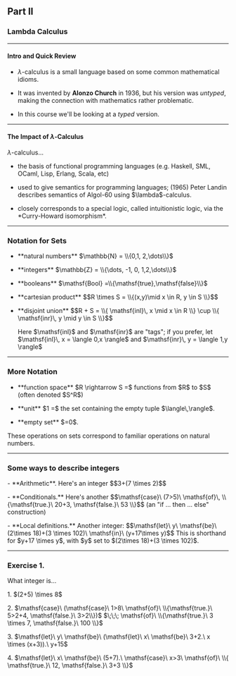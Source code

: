 ## Part II

### Lambda Calculus

---

#### Intro and Quick Review

+ <a class="highlight-blue">$\lambda$-calculus</a> 
  is a small language based on some common mathematical idioms.  

+ It was invented by <a class="highlight-blue">**Alonzo Church**</a> in 1936, 
  but his version was *untyped*, making the connection with mathematics rather problematic.  

+ In this course we'll be looking at a *typed* version.

---

#### The Impact of $\lambda$-Calculus

<!-- $\lambda$-calculus has had an impact throughout computer science and logic. -->
<!-- For example,  -->
<a class="highlight-blue">$\lambda$-calculus...</a>

- <p class="fragment fade-left">the basis of 
  <span class="fragment highlight-blue">functional programming</span> 
  languages  
  (e.g. Haskell, SML, OCaml, Lisp, Erlang, Scala, etc)</p>

- <p class="fragment fade-left">used to give 
  <span class="fragment highlight-blue">semantics</span> 
  for programming languages; 
  (1965) Peter Landin describes semantics of Algol-60
  using $\lambda$-calculus.</p>
  
- <p class="fragment fade-left">
  closely corresponds to a special logic, called 
  <span class="fragment highlight-blue">intuitionistic logic</span>,
  <span class="fragment fade-left">via the
  <span class="fragment highlight-green">*Curry-Howard isomorphism*</span>.
  </p>
  <!-- The influence in the opposite direction has been even greater. -->

---

### Notation for Sets

+ <p class="fragment fade-left">**natural numbers** $\mathbb{N} = \\{0,1, 2,\dots\\}$</p>
+ <p class="fragment fade-left">**integers** $\mathbb{Z} = \\{\dots, -1, 0, 1,2,\dots\\}$</p>
+ <p class="fragment fade-left">**booleans** 
  $\mathsf{Bool} =\\{\mathsf{true},\mathsf{false}\\}$</p>
+ <p class="fragment fade-left"> <!-- If $R$ and $S$ are sets...    -->
  **cartesian product** 
  $$R \times S = \\{(x,y)\mid x \in R, y \in S \\}$$</p>
+ <p class="fragment fade-left"> <!-- If $R$ and $S$ are sets...    -->
  **disjoint union** 
  $$R + S = 
  \\{ \mathsf{inl}\, x \mid x \in  R \\}  \cup \\{ \mathsf{inr}\, y \mid y \in  S \\}$$</p> 
  <p class="fragment fade-left">Here $\mathsf{inl}$ and $\mathsf{inr}$ are "tags";
  if you prefer, let
  $\mathsf{inl}\, x = \langle 0,x \rangle$ and $\mathsf{inr}\, y = \langle 1,y \rangle$</p>

---

### More Notation

+ <p class="fragment fade-left">**function space** <!-- If $R$ and $S$ are sets,  -->
  $R \rightarrow S =$ functions from $R$ to $S$ (often denoted $S^R$)</p>
+ <p class="fragment fade-left">**unit** $1 =$ the set containing
  the empty tuple $\langle\,\rangle$.</p>
+ <p class="fragment fade-left">**empty set** $=0$.</p>

<p class="fragment fade-left">These operations on sets correspond to familiar operations on natural numbers.</p>

---

### Some ways to describe integers

<p class="fragment fade-left"> 
- **Arithmetic**. Here's an integer 
$$3+(7 \times 2)$$
</p>
<p class="fragment fade-left"> 
- **Conditionals.** Here's another
  $$\mathsf{case}\ (7>5)\ \mathsf{of}\,  \\{\mathsf{true.}\ 20+3, \mathsf{false.}\ 53 \\}$$
  (an "if ... then ... else" construction)
</p>
<p class="fragment fade-left"> 
- **Local definitions.** Another integer:
  $$\mathsf{let}\ y\ \mathsf{be}\ (2\times 18)+(3 \times 102)\ \mathsf{in}\ (y+17\times y)$$
  This is shorthand for $y+17 \times y$, with $y$ set to $(2\times 18)+(3 \times 102)$.
</p>

---

### Exercise 1.

What integer is...

<p class="fragment fade-left">
1. $(2+5) \times 8$
</p>
<p class="fragment fade-left">
2. $\mathsf{case}\ (\mathsf{case}\ 1>8\ \mathsf{of}\ \\{\mathsf{true.}\ 5>2+4, \mathsf{false.}\ 3>2\\})$
   $\;\;\; \mathsf{of}\ \\{\mathsf{true.}\ 3 \times 7, \mathsf{false.}\ 100 \\}$
</p>
<p class="fragment fade-left">
3. $\mathsf{let}\  y\ \mathsf{be}\ (\mathsf{let}\ x\ \mathsf{be}\ 3+2.\ x \times (x+3)).\ y+15$
</p>
<p class="fragment fade-left">
4. $\mathsf{let}\  x\ \mathsf{be}\ (5+7).\ \mathsf{case}\ x>3\ \mathsf{of}\ \\{ \mathsf{true.}\ 12, \mathsf{false.}\ 3+3 \\}$
</p>

